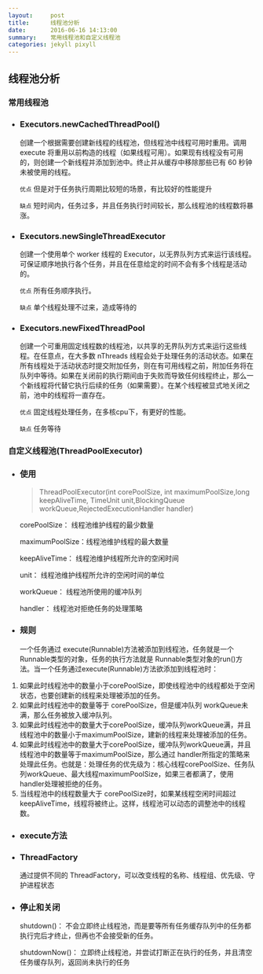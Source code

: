 ```yaml
---
layout:     post
title:      线程池分析
date:       2016-06-16 14:13:00
summary:    常用线程池和自定义线程池
categories: jekyll pixyll
---
```

## 线程池分析
### 常用线程池

* ### Executors.newCachedThreadPool()
	创建一个根据需要创建新线程的线程池，但线程池中线程可用时重用。调用 execute 将重用以前构造的线程（如果线程可用）。如果现有线程没有可用的，则创建一个新线程并添加到池中。终止并从缓存中移除那些已有 60 秒钟未被使用的线程。
	
	`优点` 但是对于任务执行周期比较短的场景，有比较好的性能提升
	
	`缺点` 短时间内，任务过多，并且任务执行时间较长，那么线程池的线程数将暴涨。
	
* ### Executors.newSingleThreadExecutor
	创建一个使用单个 worker 线程的 Executor，以无界队列方式来运行该线程。可保证顺序地执行各个任务，并且在任意给定的时间不会有多个线程是活动的。
	
	`优点` 所有任务顺序执行。
	
	`缺点` 单个线程处理不过来，造成等待的
	
* ### Executors.newFixedThreadPool
	创建一个可重用固定线程数的线程池，以共享的无界队列方式来运行这些线程。在任意点，在大多数 nThreads 线程会处于处理任务的活动状态。如果在所有线程处于活动状态时提交附加任务，则在有可用线程之前，附加任务将在队列中等待。如果在关闭前的执行期间由于失败而导致任何线程终止，那么一个新线程将代替它执行后续的任务（如果需要）。在某个线程被显式地关闭之前，池中的线程将一直存在。 
	
	`优点` 固定线程处理任务，在多核cpu下，有更好的性能。
	
	`缺点` 任务等待
	
### 自定义线程池(ThreadPoolExecutor)
* ### 使用
	>ThreadPoolExecutor(int corePoolSize, int maximumPoolSize,long keepAliveTime, TimeUnit unit,BlockingQueue workQueue,RejectedExecutionHandler handler)
	
	corePoolSize： 线程池维护线程的最少数量
	
	maximumPoolSize：线程池维护线程的最大数量
	
	keepAliveTime： 线程池维护线程所允许的空闲时间
	
	unit： 线程池维护线程所允许的空闲时间的单位
	
	workQueue： 线程池所使用的缓冲队列
	
	handler： 线程池对拒绝任务的处理策略

* ### 规则
	
	一个任务通过 execute(Runnable)方法被添加到线程池，任务就是一个 Runnable类型的对象，任务的执行方法就是 Runnable类型对象的run()方法。当一个任务通过execute(Runnable)方法欲添加到线程池时：
	
1. 如果此时线程池中的数量小于corePoolSize，即使线程池中的线程都处于空闲状态，也要创建新的线程来处理被添加的任务。
2. 如果此时线程池中的数量等于 corePoolSize，但是缓冲队列 workQueue未满，那么任务被放入缓冲队列。
3. 如果此时线程池中的数量大于corePoolSize，缓冲队列workQueue满，并且线程池中的数量小于maximumPoolSize，建新的线程来处理被添加的任务。
4. 如果此时线程池中的数量大于corePoolSize，缓冲队列workQueue满，并且线程池中的数量等于maximumPoolSize，那么通过 handler所指定的策略来处理此任务。也就是：处理任务的优先级为：核心线程corePoolSize、任务队列workQueue、最大线程maximumPoolSize，如果三者都满了，使用handler处理被拒绝的任务。
5. 当线程池中的线程数量大于 corePoolSize时，如果某线程空闲时间超过keepAliveTime，线程将被终止。这样，线程池可以动态的调整池中的线程数。

* ### execute方法
	
* ### ThreadFactory
	通过提供不同的 ThreadFactory，可以改变线程的名称、线程组、优先级、守护进程状态
	
* ### 停止和关闭
	shutdown()： 不会立即终止线程池，而是要等所有任务缓存队列中的任务都执行完后才终止，但再也不会接受新的任务。
	
	shutdownNow()： 立即终止线程池，并尝试打断正在执行的任务，并且清空任务缓存队列，返回尚未执行的任务

	




	
	
	